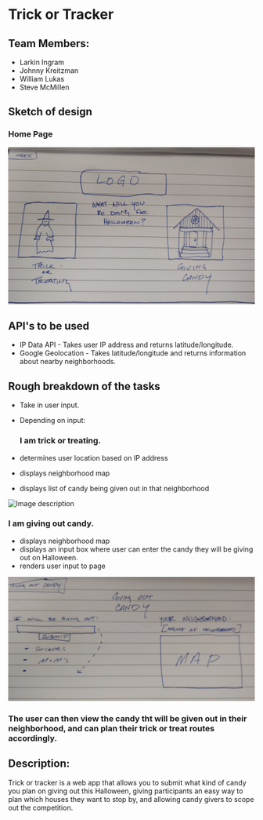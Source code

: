 # Trick or Tracker

## Team Members: ##
- Larkin Ingram
- Johnny Kreitzman
- William Lukas
- Steve McMillen

## Sketch of design ##

### Home Page ###
![Image description](/Sketches/Site1.jpg)




## API's to be used ##
- IP Data API - Takes user IP address and returns latitude/longitude.
- Google Geolocation - Takes latitude/longitude and returns information about nearby neighborhoods.



## Rough breakdown of the tasks ##
- Take in user input.
- Depending on input:


    ### I am trick or treating. ###
- determines user location based on IP address
- displays neighborhood map
- displays list of candy being given out in that neighborhood


![Image description](/Sketches/Site3.jpg)

     

### I am giving out candy. ###
     
     
- displays neighborhood map
- displays an input box where user can enter the candy they will be giving out on Halloween.
- renders user input to page


![Image description](/Sketches/Site2.jpg)


### The user can then view the candy tht will be given out in their neighborhood, and can plan their trick or treat routes accordingly.


## Description:  ##
Trick or tracker is a web app that allows you to submit what kind of candy you plan on giving out this Halloween, giving participants an easy way to plan which houses they want to stop by, and allowing candy givers to scope out the competition.

